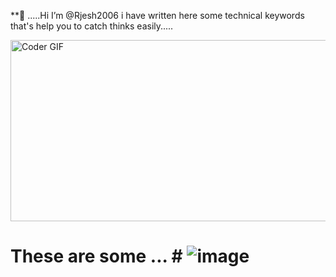  **👋 .....Hi I’m @Rjesh2006 
 i have written here some technical 
 keywords that's help you to 
 catch thinks easily.....

 

<img alt="Coder GIF" height=290 width=800 src="https://cdn.dribbble.com/users/730703/screenshots/6581243/avento.gif" />
<br>
                   
 # These are some ...  # ![image](https://github.com/Rjesh2006/Rjesh2006/assets/143868643/f41d321a-488c-4bf6-853e-f6888f2daf21)


 
 
  


